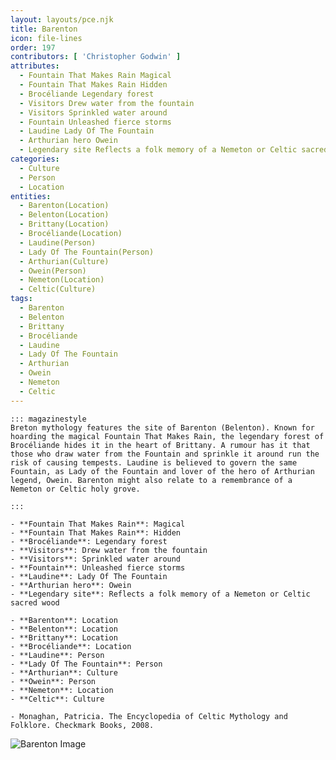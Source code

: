 ```yaml
---
layout: layouts/pce.njk
title: Barenton
icon: file-lines
order: 197
contributors: [ 'Christopher Godwin' ]
attributes:
  - Fountain That Makes Rain Magical
  - Fountain That Makes Rain Hidden
  - Brocéliande Legendary forest
  - Visitors Drew water from the fountain
  - Visitors Sprinkled water around
  - Fountain Unleashed fierce storms
  - Laudine Lady Of The Fountain
  - Arthurian hero Owein
  - Legendary site Reflects a folk memory of a Nemeton or Celtic sacred wood
categories:
  - Culture
  - Person
  - Location
entities:
  - Barenton(Location)
  - Belenton(Location)
  - Brittany(Location)
  - Brocéliande(Location)
  - Laudine(Person)
  - Lady Of The Fountain(Person)
  - Arthurian(Culture)
  - Owein(Person)
  - Nemeton(Location)
  - Celtic(Culture)
tags:
  - Barenton
  - Belenton
  - Brittany
  - Brocéliande
  - Laudine
  - Lady Of The Fountain
  - Arthurian
  - Owein
  - Nemeton
  - Celtic
---
```

``` tab [group1:Info]
::: magazinestyle
Breton mythology features the site of Barenton (Belenton). Known for hoarding the magical Fountain That Makes Rain, the legendary forest of Brocéliande hides it in the heart of Brittany. A rumour has it that those who draw water from the Fountain and sprinkle it around run the risk of causing tempests. Laudine is believed to govern the same Fountain, as Lady of the Fountain and lover of the hero of Arthurian legend, Owein. Barenton might also relate to a remembrance of a Nemeton or Celtic holy grove.

:::
```
``` tab [group1:Attributes]
- **Fountain That Makes Rain**: Magical
- **Fountain That Makes Rain**: Hidden
- **Brocéliande**: Legendary forest
- **Visitors**: Drew water from the fountain
- **Visitors**: Sprinkled water around
- **Fountain**: Unleashed fierce storms
- **Laudine**: Lady Of The Fountain
- **Arthurian hero**: Owein
- **Legendary site**: Reflects a folk memory of a Nemeton or Celtic sacred wood
```
``` tab [group1:Entities]
- **Barenton**: Location
- **Belenton**: Location
- **Brittany**: Location
- **Brocéliande**: Location
- **Laudine**: Person
- **Lady Of The Fountain**: Person
- **Arthurian**: Culture
- **Owein**: Person
- **Nemeton**: Location
- **Celtic**: Culture
```
``` tab [group1:Sources]
- Monaghan, Patricia. The Encyclopedia of Celtic Mythology and Folklore. Checkmark Books, 2008.
```
![Barenton Image](['https://upload.wikimedia.org/wikipedia/commons/thumb/7/72/FranceNormandieBarentonEglise.jpg/1200px-FranceNormandieBarentonEglise.jpg'])
